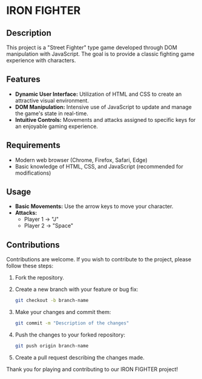 # IRON FIGHTER

## Description

This project is a "Street Fighter" type game developed through DOM manipulation with JavaScript. The goal is to provide a classic fighting game experience with characters.

## Features

- **Dynamic User Interface:** Utilization of HTML and CSS to create an attractive visual environment.
- **DOM Manipulation:** Intensive use of JavaScript to update and manage the game's state in real-time.
- **Intuitive Controls:** Movements and attacks assigned to specific keys for an enjoyable gaming experience.

## Requirements

- Modern web browser (Chrome, Firefox, Safari, Edge)
- Basic knowledge of HTML, CSS, and JavaScript (recommended for modifications)

## Usage

- **Basic Movements:** Use the arrow keys to move your character.
- **Attacks:**
  - Player 1 -> "J"
  - Player 2 -> "Space"

## Contributions

Contributions are welcome. If you wish to contribute to the project, please follow these steps:

1. Fork the repository.
2. Create a new branch with your feature or bug fix:

    ```bash
    git checkout -b branch-name
    ```

3. Make your changes and commit them:

    ```bash
    git commit -m "Description of the changes"
    ```

4. Push the changes to your forked repository:

    ```bash
    git push origin branch-name
    ```

5. Create a pull request describing the changes made.

Thank you for playing and contributing to our IRON FIGHTER project!
